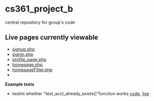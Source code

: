 cs361_project_b
===============

central repository for group's code

**Live pages currently viewable**
----
+ [signup.php](http://web.engr.oregonstate.edu/~osterbit/cs361/cs361_project_b/pages/signup.php)
+ [signin.php](http://web.engr.oregonstate.edu/~osterbit/cs361/cs361_project_b/pages/signin.php)
+ [profile_page.php](http://web.engr.oregonstate.edu/~osterbit/cs361/cs361_project_b/pages/profile_page.php)
+ [homepage.php](http://web.engr.oregonstate.edu/~osterbit/cs361/cs361_project_b/pages/homepage.php)
+ [homepageFilter.php](http://web.engr.oregonstate.edu/~osterbit/cs361/cs361_project_b/pages/homepageFilter.php)
+ 

**Example tests**
+ testint whether "test\_acct\_already\_exists()"function works [code](https://github.com/osterbit/cs361_project_b/blob/master/unit_tests/test_module_1.php), [live](http://web.engr.oregonstate.edu/~osterbit/cs361/cs361_project_b/unit_tests/test_module_1.php) 
